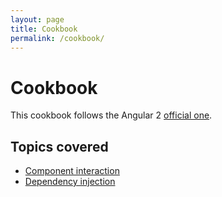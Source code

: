 ```yaml
---
layout: page
title: Cookbook
permalink: /cookbook/
---
```


# Cookbook

This cookbook follows the Angular 2 [official one](https://angular.io/docs/ts/latest/cookbook/).

## Topics covered

- [Component interaction](../component-interaction/)
- [Dependency injection](../dependency-injection/)